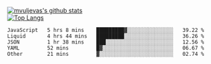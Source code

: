 [![mvuljevas's github stats](https://github-readme-stats.vercel.app/api?username=mvuljevas&show_icons=true&theme=dracula)](https://www.mvuljevas.com)
<br>
[![Top Langs](https://github-readme-stats.vercel.app/api/top-langs/?username=mvuljevas&theme=dracula)](https://www.mvuljevas.com)

<!--START_SECTION:waka-->
```text
JavaScript   5 hrs 8 mins    █████████▓░░░░░░░░░░░░░░░   39.22 % 
Liquid       4 hrs 44 mins   █████████░░░░░░░░░░░░░░░░   36.26 % 
JSON         1 hr 38 mins    ███░░░░░░░░░░░░░░░░░░░░░░   12.56 % 
YAML         52 mins         █▓░░░░░░░░░░░░░░░░░░░░░░░   06.67 % 
Other        21 mins         ▓░░░░░░░░░░░░░░░░░░░░░░░░   02.74 % 
```
<!--END_SECTION:waka-->
